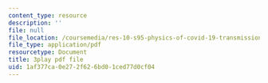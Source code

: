 ```yaml
---
content_type: resource
description: ''
file: null
file_location: /coursemedia/res-10-s95-physics-of-covid-19-transmission-fall-2020/1af377ca0e272f626bd01ced77d0cf04_NJST-IUGBUA.pdf
file_type: application/pdf
resourcetype: Document
title: 3play pdf file
uid: 1af377ca-0e27-2f62-6bd0-1ced77d0cf04
---
```

